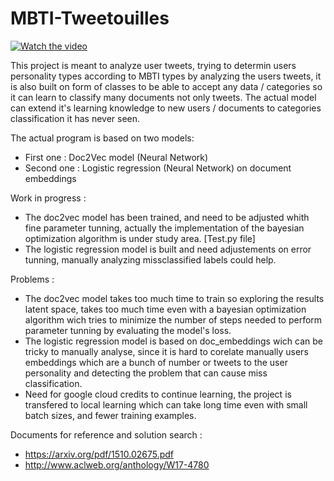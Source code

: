 # MBTI-Tweetouilles

[![Watch the video](https://img.youtube.com/vi/sKwr3i8fq6g/3.jpg)](https://youtu.be/sKwr3i8fq6g)

This project is meant to analyze user tweets, trying to determin users personality types according to MBTI types by analyzing the users tweets, it is also built on form of classes to be able to accept any data / categories so it can learn to classify many documents not only tweets.
The actual model can extend it's learning knowledge to new users / documents to categories classification it has never seen.

The actual program is based on two models:
- First one : Doc2Vec model (Neural Network)
- Second one : Logistic regression (Neural Network) on document embeddings

Work in progress :

- The doc2vec model has been trained, and need to be adjusted whith fine parameter tunning, actually the implementation of the bayesian optimization algorithm is under study area. [Test.py file]
- The logistic regression model is built and need adjustements on error tunning, manually analyzing missclassified labels could help.

Problems :

- The doc2vec model takes too much time to train so exploring the results latent space, takes too much time even with a bayesian optimization algorithm wich tries to minimize the number of steps needed to perform parameter tunning by evaluating the model's loss.
- The logistic regression model is based on doc_embeddings wich can be tricky to manually analyse, since it is hard to corelate manually users embeddings which are a bunch of number or tweets to the user personality and detecting the problem that can cause miss classification.
- Need for google cloud credits to continue learning, the project is transfered to local learning which can take long time even with small batch sizes, and fewer training examples.

Documents for reference and solution search :

- https://arxiv.org/pdf/1510.02675.pdf
- http://www.aclweb.org/anthology/W17-4780
